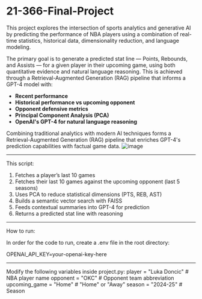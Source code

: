 # 21-366-Final-Project
This project explores the intersection of sports analytics and generative AI by predicting the performance of NBA players using a combination of real-time statistics, historical data, dimensionality reduction, and language modeling.

The primary goal is to generate a predicted stat line — Points, Rebounds, and Assists — for a given player in their upcoming game, using both quantitative evidence and natural language reasoning. This is achieved through a Retrieval-Augmented Generation (RAG) pipeline that informs a GPT-4 model with:
- **Recent performance**
- **Historical performance vs upcoming opponent**
- **Opponent defensive metrics**
- **Principal Component Analysis (PCA)**
- **OpenAI's GPT-4 for natural language reasoning**

Combining traditional analytics with modern AI techniques forms a Retrieval-Augmented Generation (RAG) pipeline that enriches GPT-4's prediction capabilities with factual game data.
![image](https://github.com/user-attachments/assets/4d695074-e861-4baf-8139-034fe7108c75)


---

This script:
1. Fetches a player’s last 10 games
2. Fetches their last 10 games against the upcoming opponent (last 5 seasons)
3. Uses PCA to reduce statistical dimensions (PTS, REB, AST)
4. Builds a semantic vector search with FAISS
5. Feeds contextual summaries into GPT-4 for prediction
6. Returns a predicted stat line with reasoning

---

How to run:

In order for the code to run, create a .env file in the root directory:

  OPENAI_API_KEY=your-openai-key-here

---

Modify the following variables inside project.py:
player = "Luka Doncic"        # NBA player name
opponent = "OKC"              # Opponent team abbreviation
upcoming_game = "Home"        # "Home" or "Away"
season = "2024-25"            # Season
